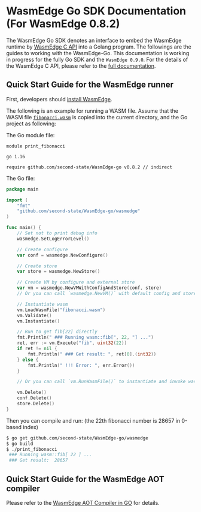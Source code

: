 # WasmEdge Go SDK Documentation (For WasmEdge 0.8.2)

The WasmEdge Go SDK denotes an interface to embed the WasmEdge runtime by [WasmEdge C API](https://github.com/WasmEdge/WasmEdge/blob/0.8.2/include/api/wasmedge.h.in) into a Golang program. The followings are the guides to working with the WasmEdge-Go.
This documentation is working in progress for the fully Go SDK and the `WasmEdge 0.9.0`. For the details of the WasmEdge C API, please refer to the [full documentation](https://github.com/WasmEdge/WasmEdge/blob/0.8.2/include/api/wasmedge.h.in).

## Quick Start Guide for the WasmEdge runner

First, developers should [install WasmEdge](../README.md##Getting-Started).

The following is an example for running a WASM file.
Assume that the WASM file [`fibonacci.wasm`](https://github.com/WasmEdge/WasmEdge/blob/master/tools/wasmedge/examples/fibonacci.wasm) is copied into the current directory, and the Go project as following:

The Go module file:

```
module print_fibonacci

go 1.16

require github.com/second-state/WasmEdge-go v0.8.2 // indirect
```

The Go file:
```Go
package main

import (
    "fmt"
    "github.com/second-state/WasmEdge-go/wasmedge"
)

func main() {
    // Set not to print debug info
    wasmedge.SetLogErrorLevel()

    // Create configure
    var conf = wasmedge.NewConfigure()

    // Create store
    var store = wasmedge.NewStore()

    // Create VM by configure and external store
    var vm = wasmedge.NewVMWithConfigAndStore(conf, store)
    // Or you can call `wasmedge.NewVM()` with default config and store.

    // Instantiate wasm
    vm.LoadWasmFile("fibonacci.wasm")
    vm.Validate()
    vm.Instantiate()

    // Run to get fib[22] directly
    fmt.Println(" ### Running wasm::fib[", 22, "] ...")
    ret, err := vm.Execute("fib", uint32(22))
    if ret != nil {
        fmt.Println(" ### Get result: ", ret[0].(int32))
    } else {
        fmt.Println(" !!! Error: ", err.Error())
    }

    // Or you can call `vm.RunWasmFile()` to instantiate and invoke wasm function quickly.

    vm.Delete()
    conf.Delete()
    store.Delete()
}
```

Then you can compile and run: (the 22th fibonacci number is 28657 in 0-based index)

```bash
$ go get github.com/second-state/WasmEdge-go/wasmedge
$ go build
$ ./print_fibonacci
 ### Running wasm::fib[ 22 ] ...
 ### Get result:  28657
```

## Quick Start Guide for the WasmEdge AOT compiler

Please refer to the [WasmEdge AOT Compiler in GO](https://github.com/second-state/WasmEdge-go-examples/tree/master/go_WasmAOT) for details.
